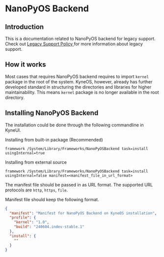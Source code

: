 # NanoPyOS Backend

## Introduction

This is a documentation related to NanoPyOS backend for legacy support. Check out [Legacy Support Policy ](Legacy%20Support%20Policy.md) for more information about legacy support.

## How it works

Most cases that requires NanoPyOS backend requires to import `kernel` package in the root of the system. KyneOS, however, already has further developed standard in structuring the directories and libraries for higher maintainability. This means `kernel` package is no longer available in the root directory.

## Installing NanoPyOS Backend

The installation could be done through the following commandline in KyneUI.

Installing from built-in package (Recommended)

```
framework /System/Library/Frameworks/NanoPyOSBackend task=install usingInternal=true
```

Installing from external source

```
framework /System/Library/Frameworks/NanoPyOSBackend task=install usingInternal=false manifest=<manifest_file_in_url_format>
```

The manifest file should be passed in as URL format. The supported URL protocols are `http`, `https`, `file`.

Manifest file should keep the following format.

```json
{
  "manifest": "Manifest for NanoPyOS Backend on KyneOS installation",
  "profile": {
    "kernel": "1.0",
    "build": "240604.indev-stable.1"
  },
  "install": {
    ""
  }
}
```

